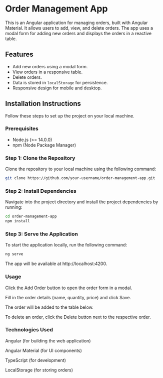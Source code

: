 # Order Management App

This is an Angular application for managing orders, built with Angular Material. It allows users to add, view, and delete orders. The app uses a modal form for adding new orders and displays the orders in a reactive table.

## Features

- Add new orders using a modal form.
- View orders in a responsive table.
- Delete orders.
- Data is stored in `localStorage` for persistence.
- Responsive design for mobile and desktop.

## Installation Instructions

Follow these steps to set up the project on your local machine.

### Prerequisites

- Node.js (>= 14.0.0)
- npm (Node Package Manager)

### Step 1: Clone the Repository

Clone the repository to your local machine using the following command:

```bash
git clone https://github.com/your-username/order-management-app.git
```

### Step 2: Install Dependencies

Navigate into the project directory and install the project dependencies by running:

```bash
cd order-management-app
npm install
```

### Step 3: Serve the Application

To start the application locally, run the following command:

```bash
ng serve
```

The app will be available at http://localhost:4200.

### Usage

  Click the Add Order button to open the order form in a modal.
  
  Fill in the order details (name, quantity, price) and click Save.
  
  The order will be added to the table below.
  
  To delete an order, click the Delete button next to the respective order.

### Technologies Used

  Angular (for building the web application)

  Angular Material (for UI components)
  
  TypeScript (for development)
  
  LocalStorage (for storing orders)
